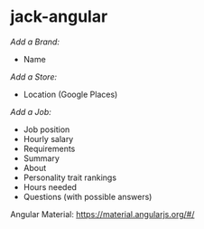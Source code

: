 # jack-angular

*Add a Brand:*
- Name

*Add a Store:*
- Location (Google Places)

*Add a Job:*
- Job position
- Hourly salary
- Requirements
- Summary
- About
- Personality trait rankings
- Hours needed
- Questions (with possible answers)

Angular Material: https://material.angularjs.org/#/
